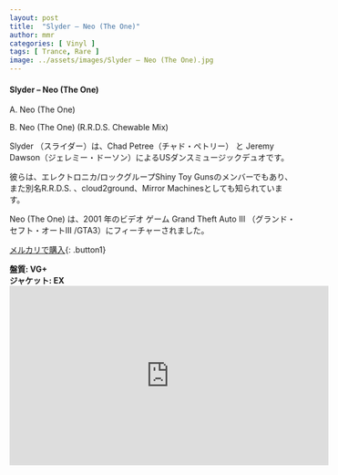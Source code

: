 ```yaml
---
layout: post
title:  "Slyder – Neo (The One)"
author: mmr
categories: [ Vinyl ]
tags: [ Trance, Rare ]
image: ../assets/images/Slyder – Neo (The One).jpg
---
```


#### Slyder – Neo (The One)

A. Neo (The One)

B. Neo (The One) (R.R.D.S. Chewable Mix)

Slyder （スライダー）は、Chad Petree（チャド・ペトリー） と Jeremy Dawson（ジェレミー・ドーソン）によるUSダンスミュージックデュオです。

彼らは、エレクトロニカ/ロックグループShiny Toy Gunsのメンバーでもあり、また別名R.R.D.S. 、cloud2ground、Mirror Machinesとしても知られています。

Neo (The One)  は、2001 年のビデオ ゲーム Grand Theft Auto III （グランド・セフト・オートIII /GTA3）にフィーチャーされました。


[メルカリで購入](https://jp.mercari.com/item/m76177887094?afid=6142608987){: .button1}

<div class="mt-4 mb-4 d-flex align-items-center">
<strong class="mr-1">盤質: VG+</strong>
</div>
<div class="mt-4 mb-4 d-flex align-items-center">
<strong class="mr-1">ジャケット: EX</strong>
</div>

<iframe width="560" height="315" src="https://www.youtube.com/embed/38r_E0-k_l0?si=th34kOGkvWv25Bim" title="YouTube video player" frameborder="0" allow="accelerometer; autoplay; clipboard-write; encrypted-media; gyroscope; picture-in-picture; web-share" referrerpolicy="strict-origin-when-cross-origin" allowfullscreen></iframe>
